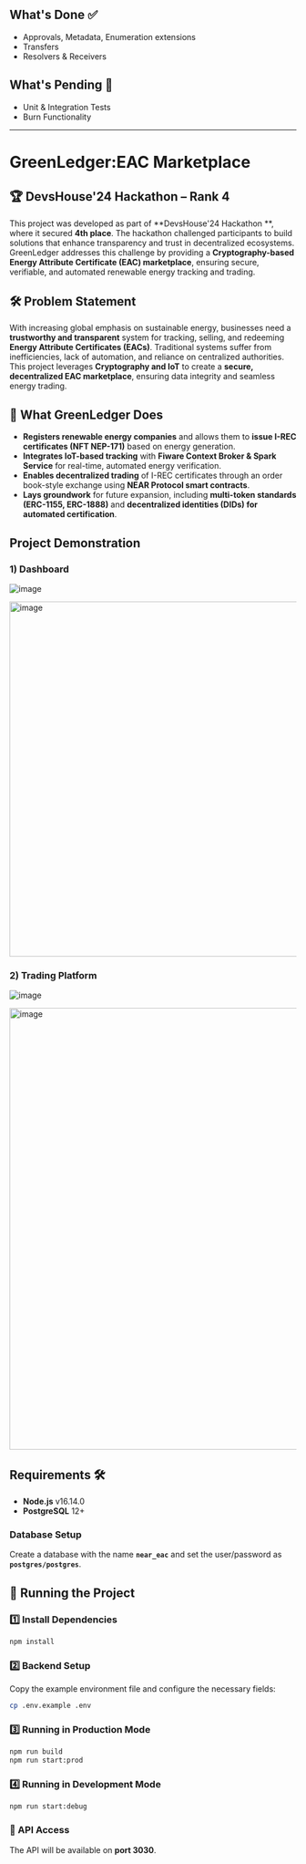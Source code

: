 

## What's Done ✅
- Approvals, Metadata, Enumeration extensions
- Transfers
- Resolvers & Receivers

## What's Pending 🚧
- Unit & Integration Tests
- Burn Functionality

---

# GreenLedger:EAC Marketplace

## 🏆 DevsHouse'24 Hackathon – Rank 4
This project was developed as part of **DevsHouse'24 Hackathon **, where it secured **4th place**. The hackathon challenged participants to build solutions that enhance transparency and trust in decentralized ecosystems. GreenLedger addresses this challenge by providing a **Cryptography-based Energy Attribute Certificate (EAC) marketplace**, ensuring secure, verifiable, and automated renewable energy tracking and trading.

## 🛠 Problem Statement
With increasing global emphasis on sustainable energy, businesses need a **trustworthy and transparent** system for tracking, selling, and redeeming **Energy Attribute Certificates (EACs)**. Traditional systems suffer from inefficiencies, lack of automation, and reliance on centralized authorities. This project leverages **Cryptography and IoT** to create a **secure, decentralized EAC marketplace**, ensuring data integrity and seamless energy trading.

## 🚀 What GreenLedger Does
- **Registers renewable energy companies** and allows them to **issue I-REC certificates (NFT NEP-171)** based on energy generation.
- **Integrates IoT-based tracking** with **Fiware Context Broker & Spark Service** for real-time, automated energy verification.
- **Enables decentralized trading** of I-REC certificates through an order book-style exchange using **NEAR Protocol smart contracts**.
- **Lays groundwork** for future expansion, including **multi-token standards (ERC-1155, ERC-1888)** and **decentralized identities (DIDs) for automated certification**.
## Project Demonstration

### 1) Dashboard
![image](https://github.com/user-attachments/assets/3b5cc2ad-0bb5-4113-b43c-1c6b4f120b88)

<img width="623" alt="image" src="https://github.com/user-attachments/assets/2b8db1a7-aedc-4756-8465-1d6997159933" />

### 2) Trading Platform
![image](https://github.com/user-attachments/assets/5dc3fd01-df09-4fc1-ba24-0da7688b1a1f)

<img width="775" alt="image" src="https://github.com/user-attachments/assets/6de618b7-7728-438c-941e-156b316e1db6" />




## Requirements 🛠️
- **Node.js** v16.14.0
- **PostgreSQL** 12+

### Database Setup
Create a database with the name **`near_eac`** and set the user/password as **`postgres/postgres`**.

## 🚀 Running the Project
### 1️⃣ Install Dependencies
```sh
npm install
```

### 2️⃣ Backend Setup
Copy the example environment file and configure the necessary fields:
```sh
cp .env.example .env 
```

### 3️⃣ Running in Production Mode
```sh
npm run build
npm run start:prod
```

### 4️⃣ Running in Development Mode
```sh
npm run start:debug
```

### 🔗 API Access
The API will be available on **port 3030**.
